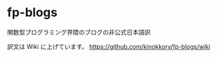 fp-blogs
========

関数型プログラミング界隈のブログの非公式日本語訳

訳文は Wiki に上げています。
https://github.com/kinokkory/fp-blogs/wiki
